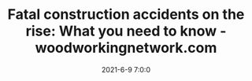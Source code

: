 ---
"title": "Fatal construction accidents on the rise: What you need to know - woodworkingnetwork.com"
"date": "2021-6-9 7:0:0"
"feed_name": "GOOGLENEWSCONSTRUCTION"
"feed_website": "https://news.google.com/search?q=construction%2Bincident&hl=en-US&gl=US&ceid=US:en"
"feed_rss": "https://news.google.com/rss/search?q=construction%2Bincident&hl=en-US&gl=US&ceid=US:en"
"link": "https://www.woodworkingnetwork.com/best-practices-guide/plant-production-software/fatal-construction-accidents-rise-need-know"
"file": "_posts/2021-1-1-dee7158962a8ebc5f6595fc6b6f4d86d6e230d9a.md"
"accident": "0"
"drilling": "1"
---